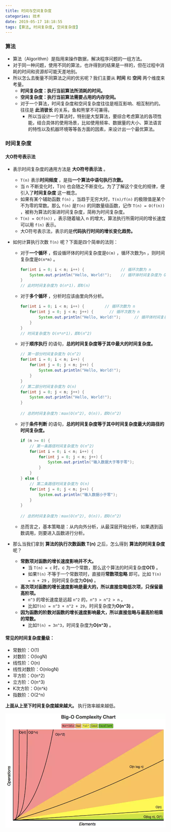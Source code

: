 ```yaml
---
title: 时间与空间复杂度
categories: 技术
date: 2019-05-17 18:18:55
tags: [算法, 时间复杂度, 空间复杂度]
---
```


### 算法

- 算法（Algorithm）是指用来操作数据，解决程序问题的一组方法。
- 对于同一种问题，使用不同的算法，也许得到的结果是一样的，但在过程中消耗的时间和资源却可能天差地别。
- 所以怎么去衡量不同算法之间的优劣呢？我们主要从 **时间** 和 **空间** 两个维度来考量。
  - **时间复杂度：执行当前算法所消耗的时间。** 
  - **空间复杂度：执行当前算法需要占用的内存空间。** 
  - 对于一个算法，时间复杂度和空间复杂度往往是相互影响、相互制约的。往往是 **此消彼长** 的关系，鱼和熊掌不可兼得。
    - 所以当设计一个算法时，特别是大型算法，要综合考虑算法的各项性能，结合具体的使用场景，比如使用频率、数据量的大小、算法语言的特性以及机器环境等等各方面的因素，来设计出一个最优算法。

### 时间复杂度

#### 大O符号表示法

- 表示时间复杂度的通用方法是 **大O符号表示法** 。

  - `T(n)` 表示**时间频度** ，是指**一个算法中语句执行次数。** 
  - 当 n 不断变化时，T(n) 也会随之不断变化。为了了解这个变化的规律，便引入了**时间复杂度** 这一概念。
  - 如果有某个辅助函数 `f(n)` ，当趋于无穷大时，`T(n)/f(n)` 的极限值是某个不为零的常数。那么 `f(n)` 是`T(n)` 的同数量级函数，记作 `T(n) = O(f(n))` ，被称为算法的渐进时间复杂度，简称为时间复杂度。
  - `T(n) = O(f(n))` ，表示随着输入 n 的增大，算法执行所需时间的增长速度可以用 `f(n)` 表示。
  - 大O符号表示法，表示的是**代码执行时间的增长变化趋势。** 

- 如何计算执行次数 `T(n)` 呢？下面是四个简单的法则：

  

  <!--more-->

  

  - 对于**一个循环** ，假设循环体的时间复杂度是`O(m)` ，循环次数为`n` ，则时间复杂度是`O(n*m)` 。

    ```java
    for(int i = 0; i < n; i++) {         		// 循环次数为 n
        System.out.println("Hello, World!");    // 循环体时间复杂度为 O(1)
    }
    // 此时时间复杂度为 O(n*1)，即O(n)
    ```

  - 对于**多个循环** ，分析时应该由里向外分析。

    ```java
    for(int i = 0; i < n; i++) {         // 循环次数为 n
        for(int j = 0; j < n; j++) {       // 循环次数为 n
            System.out.println("Hello, World!");      // 循环体时间复杂度为 O(1)
        }
    }
    // 时间复杂度为 O(n*n*1)，即O(n^2)
    ```

  - 对于**顺序执行** 的语句，**总的时间复杂度等于其中最大的时间复杂度。** 

    ```java
    // 第一部分时间复杂度为 O(n^2)
    for(int i = 0; i < n; i++) {
        for(int j = 0; j < n; j++) {
            System.out.println("Hello, World!");
        }
    }
    // 第二部分时间复杂度为 O(n)
    for(int j = 0; j < n; j++) {
        System.out.println("Hello, World!");
    }
    
    // 总的时间复杂度为：max(O(n^2), O(n))，即O(n^2)
    ```

  - 对于**条件判断** 的语句，**总的时间复杂度等于其中时间复杂度最大的路径的时间复杂度。** 

    ```java
    if (n >= 0) {
        // 第一条路径时间复杂度为 O(n^2)
        for(int i = 0; i < n; i++) {
            for(int j = 0; j < n; j++) {
                System.out.println("输入数据大于等于零");
            }
        }
    } else {
        // 第二条路径时间复杂度为 O(n)
        for(int j = 0; j < n; j++) {
            System.out.println("输入数据小于零");
        }
    }
    
    // 总的时间复杂度为：max(O(n^2), O(n))，即O(n^2)
    ```

  - 总而言之，基本策略是：从内向外分析，从最深层开始分析，如果遇到函数调用，则要进入函数进行分析。

- 那么当我们拿到 **算法的执行次数函数 T(n)**  之后，怎么得到 **算法的时间复杂度** 呢？

  - **常数项对函数的增长速度影响并不大。** 
    - 当 `T(n) = c` 时，c 为一个常数，那么这个算法的时间复杂度**O(1)** 。
    - 如果`T(n)` 不等于一个常数项时，直接将**常数项忽略** 即可。比如 `T(n) = n + 29` ，则时间复杂度为**O(n)** 。
  - **高次项对函数的增长速度影响是最大的，所以直接忽略低次项，只保留最高阶项。** 
    -  `n^3` 的增长速度是远超 `n^2` 的，`n^3 > n^2 > n` 。
    - 比如`T(n) = n^3 + n^2 + 29`，时间复杂度为**O(n^3)** 。
  - **因为函数的阶数对函数的增长速度影响最大，所以直接忽略与最高阶相乘的常数。** 
    - 比如`T(n) = 3n^3`，时间复杂度为**O(n^3)** 。

#### 常见的时间复杂度量级：

- 常数阶：O(1)
- 对数阶：O(logN)
- 线性阶：O(n)
- 线性对数阶：O(nlogN)
- 平方阶：O(n^2)
- 立方阶：O(n^3)
- K次方阶：O(n^k)
- 指数阶：O(2^n)

**上面从上至下时间复杂度越来越大。** 执行效率越来越低。

![iterm2](/images/Big-O-Complexity-Chart.png) 